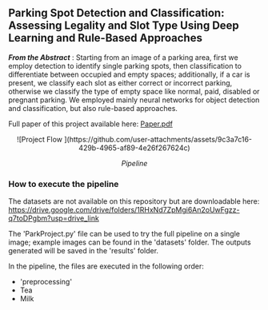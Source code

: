 ## Parking Spot Detection and Classification: Assessing Legality and Slot Type Using Deep Learning and Rule-Based Approaches

***From the Abstract*** : Starting from an image of a parking area, first we employ detection to identify single parking spots, then classification to differentiate between occupied and empty spaces; additionally, if a car is present, we classify each slot as either correct or incorrect parking, otherwise we classify the type of empty space like normal, paid, disabled or pregnant parking. We employed mainly neural networks for object detection and classification, but also rule-based approaches.
<p></p>

Full paper of this project available here:
[Paper.pdf](https://github.com/user-attachments/files/21104356/Park_Project_Paper_compressed.pdf)


<p align="center">
  ![Project Flow ](https://github.com/user-attachments/assets/9c3a7c16-429b-4965-af89-4e26f267624c)
</p>
<p align="center"> <i>Pipeline</i> </p>

### How to execute the pipeline
The datasets are not available on this repository but are downloadable here: https://drive.google.com/drive/folders/1RHxNd7ZpMgi6An2oUwFgzz-q7toDPgbm?usp=drive_link

The 'ParkProject.py' file can be used to try the full pipeline on a single image; example images can be found in the 'datasets' folder. The outputs generated will be saved in the 'results' folder.

In the pipeline, the files are executed in the following order:
<ul>
  <li>
    'preprocessing'
  </li>
  <li>Tea</li>
  <li>Milk</li>
</ul>
